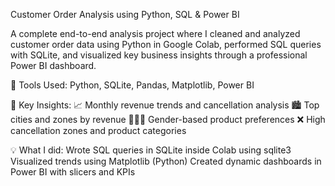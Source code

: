 Customer Order Analysis using Python, SQL & Power BI

A complete end-to-end analysis project where I cleaned and analyzed customer order data using Python in Google Colab, performed SQL queries with SQLite, and visualized key business insights through a professional Power BI dashboard.

🔧 Tools Used: Python, SQLite, Pandas, Matplotlib, Power BI

📌 Key Insights:
📈 Monthly revenue trends and cancellation analysis
🏙 Top cities and zones by revenue
🧑‍🤝‍🧑 Gender-based product preferences
❌ High cancellation zones and product categories

💡 What I did:
Wrote SQL queries in SQLite inside Colab using sqlite3
Visualized trends using Matplotlib (Python)
Created dynamic dashboards in Power BI with slicers and KPIs
